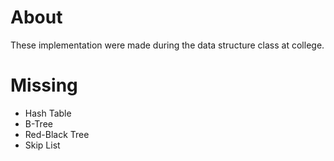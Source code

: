# About
These implementation were made during the data structure class at college.

# Missing
- Hash Table
- B-Tree
- Red-Black Tree
- Skip List

